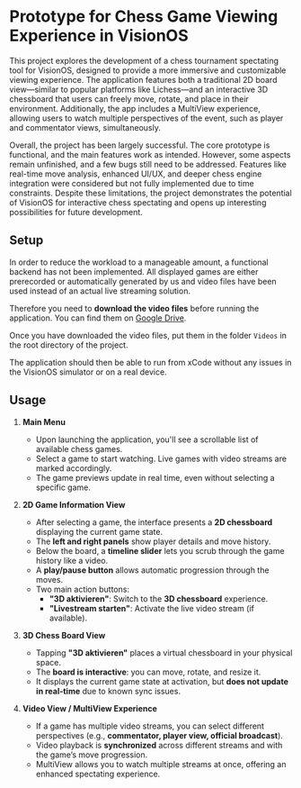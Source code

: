 # Prototype for Chess Game Viewing Experience in VisionOS
This project explores the development of a chess tournament spectating tool for VisionOS, designed to provide a more immersive and customizable viewing experience. The application features both a traditional 2D board view—similar to popular platforms like Lichess—and an interactive 3D chessboard that users can freely move, rotate, and place in their environment. Additionally, the app includes a MultiView experience, allowing users to watch multiple perspectives of the event, such as player and commentator views, simultaneously.

Overall, the project has been largely successful. The core prototype is functional, and the main features work as intended. However, some aspects remain unfinished, and a few bugs still need to be addressed. Features like real-time move analysis, enhanced UI/UX, and deeper chess engine integration were considered but not fully implemented due to time constraints. Despite these limitations, the project demonstrates the potential of VisionOS for interactive chess spectating and opens up interesting possibilities for future development.

## Setup
In order to reduce the workload to a manageable amount, a functional backend has not been implemented. All displayed games are either prerecorded or automatically generated by us and video files have been used instead of an actual live streaming solution.

Therefore you need to **download the video files** before running the application. You can find them on [Google Drive](https://drive.google.com/drive/folders/1PsUr5xNoXnkwZUveHdFbdehnsGkAze0O?usp=sharing).

Once you have downloaded the video files, put them in the folder `Videos` in the root directory of the project.

The application should then be able to run from xCode without any issues in the VisionOS simulator or on a real device.

## Usage  

1. **Main Menu**  
   - Upon launching the application, you'll see a scrollable list of available chess games.  
   - Select a game to start watching. Live games with video streams are marked accordingly.  
   - The game previews update in real time, even without selecting a specific game.  

2. **2D Game Information View**  
   - After selecting a game, the interface presents a **2D chessboard** displaying the current game state.  
   - The **left and right panels** show player details and move history.  
   - Below the board, a **timeline slider** lets you scrub through the game history like a video.  
   - A **play/pause button** allows automatic progression through the moves.  
   - Two main action buttons:  
     - **"3D aktivieren"**: Switch to the **3D chessboard** experience.  
     - **"Livestream starten"**: Activate the live video stream (if available).  

3. **3D Chess Board View**  
   - Tapping **"3D aktivieren"** places a virtual chessboard in your physical space.  
   - The **board is interactive**: you can move, rotate, and resize it.  
   - It displays the current game state at activation, but **does not update in real-time** due to known sync issues.  

4. **Video View / MultiView Experience**  
   - If a game has multiple video streams, you can select different perspectives (e.g., **commentator, player view, official broadcast**).  
   - Video playback is **synchronized** across different streams and with the game’s move progression.  
   - MultiView allows you to watch multiple streams at once, offering an enhanced spectating experience.  
